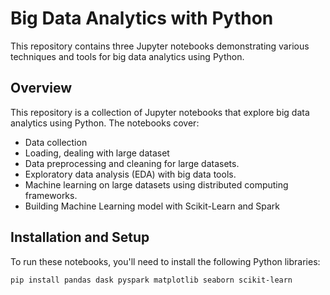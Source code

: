 # Big Data Analytics with Python

This repository contains three Jupyter notebooks demonstrating various techniques and tools for big data analytics using Python.

## Overview
This repository is a collection of Jupyter notebooks that explore big data analytics using Python. The notebooks cover:
- Data collection
- Loading, dealing with large dataset
- Data preprocessing and cleaning for large datasets.
- Exploratory data analysis (EDA) with big data tools.
- Machine learning on large datasets using distributed computing frameworks.
- Building Machine Learning model with Scikit-Learn and Spark

## Installation and Setup

To run these notebooks, you'll need to install the following Python libraries:

```bash
pip install pandas dask pyspark matplotlib seaborn scikit-learn 
